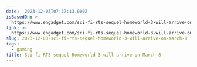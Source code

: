 ```yaml
---
date: '2023-12-03T07:37:13.000Z'
isBasedOn: >-
  https://www.engadget.com/sci-fi-rts-sequel-homeworld-3-will-arrive-on-march-8-153139081.html?src=rss
link: >-
  https://www.engadget.com/sci-fi-rts-sequel-homeworld-3-will-arrive-on-march-8-153139081.html?src=rss
slug: 2023-12-03-sci-fi-rts-sequel-homeworld-3-will-arrive-on-march-8
tags:
  - gaming
title: Sci-fi RTS sequel Homeworld 3 will arrive on March 8
---
```


